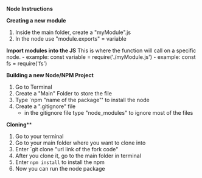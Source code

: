 **Node Instructions**

**Creating a new module**
1. Inside the main folder, create a "myModule".js
2. In the node use "module.exports" = variable

**Import modules into the JS**
This is where the function will call on a specific node.
    - example: const variable = require('./myModule.js')
    - example: const fs = require('fs')

**Building a new Node/NPM Project**
1. Go to Terminal
2. Create a "Main" Folder to store the file
3. Type `npm "name of the package"' to install the node
4. Create a ".gitignore" file
    - in the gitignore file type "node_modules" to ignore most of the files

**Cloning****
1. Go to your terminal
2. Go to your main folder where you want to clone into
3. Enter `git clone "url link of the fork code" 
4. After you clone it, go to the main folder in terminal
5. Enter `npm install` to install the npm
6. Now you can run the node package